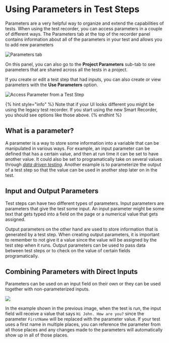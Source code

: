 # Using Parameters in Test Steps

Parameters are a very helpful way to organize and extend the capabilities of tests. When using the test recorder, you can access parameters in a couple of different ways. The Parameters tab at the top of the recorder panel contains information about all of the parameters in your test and allows you to add new parameters

![Parameters tab](../../.gitbook/assets/image%20%28186%29.png)

On this panel, you can also go to the **Project Parameters** sub-tab to see parameters that are shared across all the tests in a project.

If you create or edit a test step that had inputs, you can also create or view parameters with the **Use Parameters** option.

![Access Parameter from a Test Step](../../.gitbook/assets/image%20%28161%29.png)

{% hint style="info" %}
Note that if your UI looks different you might be using the legacy test recorder. If you start using the new Smart Recorder, you should see options like those above.
{% endhint %}

## What is a parameter?

A parameter is a way to store some information into a variable that can be manipulated in various ways. For example, an input parameter can be defined that has a certain value, and then at run time it can be set to have another value. It could also be set to programatically take on several values through [_data driven testing_](../../schedule-and-run-tests/using-data-driven-jobs-in-testproject.md). Another example is to parameterize the output of a test step so that the value can be used in another step later on in the test.

## Input and Output Parameters

Test steps can have two different types of parameters. Input parameters are parameters that give the test some input. An input parameter might be some text that gets typed into a field on the page or a numerical value that gets assigned.

Output parameters on the other hand are used to store information that is generated by a test step. When creating output parameters, it is important to remember to not give it a value since the value will be assigned by the test step when it runs. Output parameters can be used to pass data between test steps or to check on the value of certain fields programatically.

## Combining Parameters with Direct Inputs

Parameters can be used on an input field on their own or they can be used together with non-parameterized inputs.

![](../../.gitbook/assets/image%20%28207%29.png)

In the example shown in the previous image, when the test is run, the input field will receive a value that says `Hi John. How are you?` since the parameter `FirstName` will be replaced with the parameter value. If your test uses a first name in multiple places, you can reference the parameter from all those places and any changes made to the parameters will automatically show up in all of those places.

